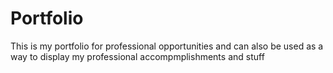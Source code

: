 # Portfolio
This is my portfolio for professional opportunities and can also be used as a way to display my professional accompmplishments and stuff
